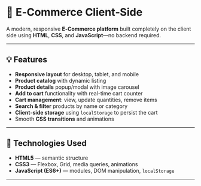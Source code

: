 # 🛒 E‑Commerce Client‑Side

A modern, responsive **E‑Commerce platform** built completely on the client side using **HTML**, **CSS**, and **JavaScript**—no backend required.

---

## 💡 Features

- **Responsive layout** for desktop, tablet, and mobile  
- **Product catalog** with dynamic listing  
- **Product details** popup/modal with image carousel  
- **Add to cart** functionality with real-time cart counter  
- **Cart management**: view, update quantities, remove items  
- **Search & filter** products by name or category  
- **Client-side storage** using `localStorage` to persist the cart  
- Smooth **CSS transitions** and animations

- ---

## 🧩 Technologies Used

- **HTML5** — semantic structure  
- **CSS3** — Flexbox, Grid, media queries, animations  
- **JavaScript (ES6+)** — modules, DOM manipulation, `localStorage`

---
